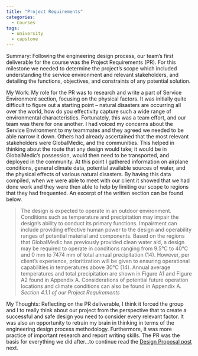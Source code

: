 ```yaml
---
title: "Project Requirements"
categories:
  - Courses
tags:
  - university
  - capstone
---
```

Summary:
Following the engineering design process, our team’s first deliverable for the course was the Project Requirements (PR). For this milestone we needed to determine the project’s scope which included understanding the service environment and relevant stakeholders, and detailing the functions, objectives, and constraints of any potential solution.

My Work:
My role for the PR was to research and write a part of Service Environment section, focusing on the physical factors. It was initially quite difficult to figure out a starting point – natural disasters are occurring all over the world, how do you effectivity capture such a wide range of environmental characteristics. Fortunately, this was a team effort, and our team was there for one another. I had voiced my concerns about the Service Environment to my teammates and they agreed we needed to be able narrow it down. Others had already ascertained that the most relevant stakeholders were GlobalMedic, and the communities. This helped in thinking about the route that any design would take; it would be in GlobalMedic’s possession, would then need to be transported, and deployed in the community. At this point I gathered information on airplane conditions, general climate data, potential available sources of water, and the physical effects of various natural disasters. By having this data compiled, when we were able to meet with our client it showed that we had done work and they were then able to help by limiting our scope to regions that they had frequented. An excerpt of the written section can be found below.

> The design is expected to operate in an outdoor environment. Conditions such as temperature and precipitation may impair the design’s ability to conduct its primary functions. Impairment can include providing effective human power to the design and operability ranges of potential material and components. Based on the regions that GlobalMedic has previously provided clean water aid, a design may be required to operate in conditions ranging from 9.5°C to 40°C and 0 mm to 7474 mm of total annual precipitation (14). However, per client’s experience, prioritization will be given to ensuring operational capabilities in temperatures above 30°C (14). Annual average temperatures and total precipitation are shown in Figure A1 and Figure A2 found in Appendix A. Considerations of potential future operation locations and climate conditions can also be found in Appendix A.
> <cite>Section 4.1.1 of our Project Requirements</cite>

My Thoughts:
Reflecting on the PR deliverable, I think it forced the group and I to really think about our project from the perspective that to create a successful and safe design you need to consider every relevant factor. It was also an opportunity to retrain my brain in thinking in terms of the engineering design process methodology. Furthermore, it was more practice of important research and report writing skills. The PR was the basis for everything we did after…to continue read the [Design Proposal post](https://naveedfarahani.github.io/courses/designprop) next.


